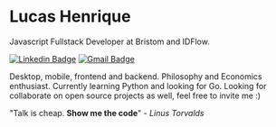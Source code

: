 # Lucas Henrique

Javascript Fullstack Developer at Bristom and IDFlow.

[![Linkedin Badge](https://img.shields.io/badge/-Lucas%20Henrique-6633cc?style=flat-square&logo=Linkedin&logoColor=white&link=https://www.linkedin.com/in/lucashenriqueblemos/)](https://www.linkedin.com/in/lucashenriqueblemos/) 
[![Gmail Badge](https://img.shields.io/badge/-lucashenriqueblemos@gmail.com-6633cc?style=flat-square&logo=Gmail&logoColor=white&link=mailto:lucashenriqueblemos@gmail.com)](mailto:lucashenriqueblemos@gmail.com)

Desktop, mobile, frontend and backend. Philosophy and Economics enthusiast.
Currently learning Python and looking for Go. Looking for collaborate on open source projects as well, feel free to invite me :)

"Talk is cheap. **Show me the code**" - _Linus Torvalds_

<!--
**luk3skyw4lker/luk3skyw4lker** is a ✨ _special_ ✨ repository because its `README.md` (this file) appears on your GitHub profile.

Here are some ideas to get you started:

- 🔭 I’m currently working on ...
- 🌱 I’m currently learning ...
- 👯 I’m looking to collaborate on ...
- 🤔 I’m looking for help with ...
- 💬 Ask me about ...
- 📫 How to reach me: ...
- 😄 Pronouns: ...
- ⚡ Fun fact: ...
-->
